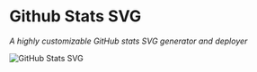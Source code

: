 # <i class="fa-brands fa-github fa-spin"></i> Github Stats SVG <i class="fa-solid fa-chart-line fa-fade"></i>
*A highly customizable GitHub stats SVG generator and deployer*

![GitHub Stats SVG](http://localhost:3000/api/github-status?username=gh0stintheshe11)
